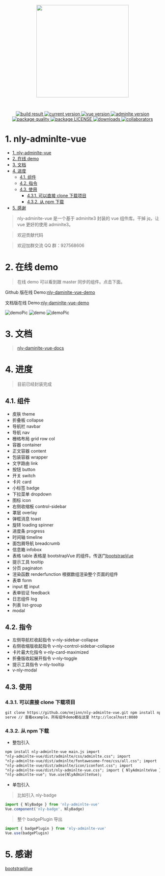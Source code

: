 <p align="center">
  <a href="https://github.com/nejinn/nly-adminlte-vue">
    <img src="https://github.com/nejinn/nly-adminlte-vue/blob/master/static/NLYREADME.png" width="300">
  </a>
</p>
<br>
<p align="center">
  <a href="https://travis-ci.org/github/nejinn/nly-adminlte-vue">
    <img src="https://travis-ci.org/nejinn/nly-adminlte-vue.svg?branch=master" alt="build result">
  </a>
  <a href="https://www.npmjs.com/package/nly-adminlte-vue">
    <img src="https://img.shields.io/npm/v/nly-adminlte-vue?color=green" alt="current version">
  </a>
  <a href="https://cn.vuejs.org">
    <img src="https://img.shields.io/badge/vue.js-2.x-green" alt="vue version">
  </a>
  <a href="https://github.com/ColorlibHQ/AdminLTE">
    <img src="https://img.shields.io/badge/adminlte-3.x-yellow" alt="adminlte version">
  </a>
  <a href="https://packagequality.com/#?package=nly-adminlte-vue">
    <img src="https://npm.packagequality.com/shield/nly-adminlte-vue.svg" alt="package quality" />
  </a>
    <a href="https://github.com/nejinn/nly-adminlte-vue/blob/master/LICENSE">
    <img src="https://img.shields.io/npm/l/nly-adminlte-vue" alt="package LICENSE" />
  </a>
  </a>
    <a href="https://www.npmjs.com/package/nly-adminlte-vue">
    <img src="https://img.shields.io/npm/dt/nly-adminlte-vue" alt="downloads" />
  </a>
  </a>
    <a href="https://github.com/nejinn/nly-adminlte-vue/graphs/contributors">
    <img src="https://img.shields.io/npm/collaborators/nly-adminlte-vue" alt="collaborators" />
  </a>

</p>

# 1. nly-adminlte-vue

<!-- TOC -->

- [1. nly-adminlte-vue](#1-nly-adminlte-vue)
- [2. 在线 demo](#2-在线-demo)
- [3. 文档](#3-文档)
- [4. 进度](#4-进度)
    - [4.1. 组件](#41-组件)
    - [4.2. 指令](#42-指令)
    - [4.3. 使用](#43-使用)
        - [4.3.1. 可以直接 clone 下载项目](#431-可以直接-clone-下载项目)
        - [4.3.2. 从 npm 下载](#432-从-npm-下载)
- [5. 感谢](#5-感谢)

<!-- /TOC -->

> nly-adminlte-vue 是一个基于 adminlte3 封装的 vue 组件库。干掉 jq，让 vue 更好的使用 adminlte3。

> 欢迎贡献代码

> 欢迎加群交流 QQ 群：927568606

# 2. 在线 demo

> 在线 demo 可以看到跟 master 同步的组件。点击下面。

Github 版在线 Demo:[nly-daminlte-vue-demo](https://nejinn.github.io/nly-adminlte-vue-demo)

文档版在线 Demo:[nly-daminlte-vue-demo](http://nly-adminlte-vue-demo.nejinn.com)

![demoPic](https://github.com/nejinn/nly-adminlte-vue/blob/master/static/demoPic.png)
![demo](https://github.com/nejinn/nly-adminlte-vue/blob/master/static/demo.gif)
![demoPic](https://github.com/nejinn/nly-adminlte-vue/blob/master/static/demo1.gif)

# 3. 文档

> [nly-daminlte-vue-docs](http://nly-adminlte-vue.nejinn.com/)

# 4. 进度

> 目前已经封装完成

## 4.1. 组件

-   皮肤 theme
-   折叠板 collapse
-   导航栏 navbar
-   导航 nav
-   栅格布局 grid row col
-   容器 container
-   正文容器 content
-   包装容器 wrapper
-   文字路由 link
-   按钮 button
-   开关 switch
-   卡片 card
-   小标签 badge
-   下拉菜单 dropdown
-   图标 icon
-   右侧收缩板 control-sidebar
-   罩层 overlay
-   弹框消息 toast
-   旋转 loading spinner
-   进度条 progress
-   时间轴 timeline
-   面包屑导航 breadcrumb
-   信息箱 infobox
-   表格 table 表格是 bootstrapVue 的组件。传送门[bootstrapVue](https://bootstrap-vue.js.org)
-   提示工具 tooltip
-   分页 paginaton
-   渲染函数 renderfunction 根据数组渲染整个页面的组件
-   表单 form
-   input 框 input
-   表单验证 feedback
-   日志组件 log
-   列表 list-group
-   modal

## 4.2. 指令

-   左侧导航栏收起指令 v-nly-sidebar-collapse
-   右侧收缩版收起指令 v-nly-control-sidebar-collapse
-   卡片最大化指令 v-nly-card-maximized
-   折叠版收起展开指令 v-nly-toggle
-   提示工具指令 v-nly-tooltip
-   v-nly-modal

## 4.3. 使用

### 4.3.1. 可以直接 clone 下载项目

```html
git clone https://github.com/nejinn/nly-adminlte-vue.git npm install npm run
serve // 查看example，所有组件demo都在这里 http://localhost:8080
```

### 4.3.2. 从 npm 下载

-   整包引入

```html
npm install nly-adminlte-vue main.js import
"nly-adminlte-vue/dist/adminlte/css/adminlte.css"; import
"nly-adminlte-vue/dist/adminlte/fontawesome-free/css/all.css"; import
"nly-adminlte-vue/dist/adminlte/icon/iconfont.css"; import
"nly-adminlte-vue/dist/nly-adminlte-vue.css"; import { NlyAdminlteVue } from
"nly-adminlte-vue"; Vue.use(NlyAdminlteVue);
```

-   单包引入

> 比如引入 nly-badge

```js
import { NlyBadge } from 'nly-adminlte-vue'
Vue.component('nly-badge', NlyBadge)
```

> 整个 badgePlugin 导出

```js
import { badgePlugin } from 'nly-adminlte-vue'
Vue.use(badgePlugin)
```

# 5. 感谢

[bootstrapVue](https://bootstrap-vue.js.org)
